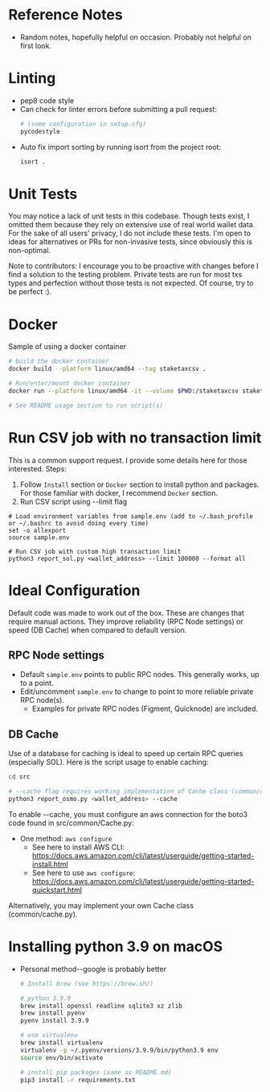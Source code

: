 
# Reference Notes

* Random notes, hopefully helpful on occasion.  Probably not helpful on first look.
  
# Linting

* pep8 code style
* Can check for linter errors before submitting a pull request:
  ```sh
  # (some configuration in setup.cfg)
  pycodestyle
  ```
* Auto fix import sorting by running isort from the project root:
  ```sh
  isort .
  ```

# Unit Tests

You may notice a lack of unit tests in this codebase. Though tests exist, I omitted them because they rely on extensive
use of real world wallet data. For the sake of all users' privacy, I do not include these tests. I'm open to ideas for
alternatives or PRs for non-invasive tests, since obviously this is non-optimal.

Note to contributors: I encourage you to be proactive with changes before I find a solution to the testing problem.
Private tests are run for most txs types and perfection without those tests is not expected.  Of course, try to be 
perfect :).
  
# Docker

Sample of using a docker container

```sh
# build the docker container
docker build --platform linux/amd64 --tag staketaxcsv .

# Run/enter/mount docker container 
docker run --platform linux/amd64 -it --volume $PWD:/staketaxcsv staketaxcsv bash

# See README usage section to run script(s)
```

# Run CSV job with no transaction limit

This is a common support request.  I provide some details here for those interested.  Steps:

  1. Follow `Install` section or `Docker` section to install python and packages.  For those familiar with docker, I recommend `Docker` section.
  3. Run CSV script using --limit flag

```
# Load environment variables from sample.env (add to ~/.bash_profile or ~/.bashrc to avoid doing every time)
set -o allexport
source sample.env

# Run CSV job with custom high transaction limit
python3 report_sol.py <wallet_address> --limit 100000 --format all
```

# Ideal Configuration

Default code was made to work out of the box. These are changes that require manual actions. They improve reliability
(RPC Node settings) or speed (DB Cache) when compared to default version.

## RPC Node settings

* Default `sample.env` points to public RPC nodes.  This generally works, up to a point.
* Edit/uncomment `sample.env` to change to point to more reliable private RPC node(s).
  * Examples for private RPC nodes (Figment, Quicknode) are included.

## DB Cache

Use of a database for caching is ideal to speed up certain RPC queries (especially SOL). Here is the script usage to
enable caching:

```sh
cd src

# --cache flag requires working implementation of Cache class (common/cache.py)
python3 report_osmo.py <wallet_address> --cache
```

To enable --cache, you must configure an aws connection for the boto3 code found in src/common/Cache.py:

* One method: `aws configure`
  * See here to install AWS CLI: <https://docs.aws.amazon.com/cli/latest/userguide/getting-started-install.html>
  * See here to use `aws configure`: <https://docs.aws.amazon.com/cli/latest/userguide/getting-started-quickstart.html>

Alternatively, you may implement your own Cache class (common/cache.py).

# Installing python 3.9 on macOS

* Personal method--google is probably better

  ```sh
  # Install brew (see https://brew.sh/)
  
  # python 3.9.9
  brew install openssl readline sqlite3 xz zlib
  brew install pyenv
  pyenv install 3.9.9
  
  # use virtualenv
  brew install virtualenv
  virtualenv -p ~/.pyenv/versions/3.9.9/bin/python3.9 env
  source env/bin/activate
  
  # install pip packages (same as README.md)
  pip3 install -r requirements.txt
  ```
